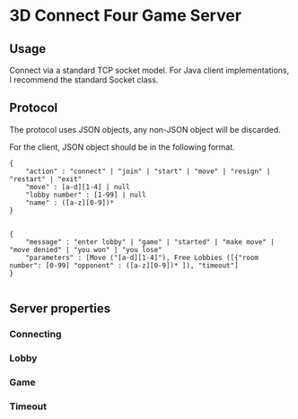 # 3D Connect Four Game Server

## Usage

Connect via a standard TCP socket model. For Java client implementations, I recommend the standard Socket class.



## Protocol
The protocol uses JSON objects, any non-JSON object will be discarded.


For the client, JSON object should be in the following format.

```
{
    "action" : "connect" | "join" | "start" | "move" | "resign" | "restart" | "exit"
    "move" : [a-d][1-4] | null
    "lobby number" : [1-99] | null
    "name" : ([a-z][0-9])*
}

```

```

{
    "message" : "enter lobby" | "game" | "started" | "make move" | "move denied" | "you won" | "you lose"
    "parameters" : [Move ("[a-d][1-4]"), Free Lobbies ([{"room number": [0-99] "opponent" : ([a-z][0-9])* ]), "timeout"]
}


```

## Server properties

 ### Connecting

 ### Lobby

 ### Game

 ### Timeout